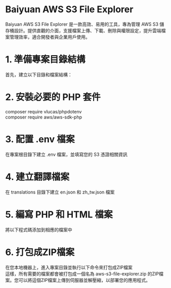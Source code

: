 # Baiyuan AWS S3 File Explorer
Baiyuan AWS S3 File Explorer 是一款高效、易用的工具，專為管理 AWS S3 儲存桶設計。提供直觀的介面，支援檔案上傳、下載、刪除與權限設定，提升雲端檔案管理效率，適合開發者與企業用戶使用。

# 1. 準備專案目錄結構
首先，建立以下目錄和檔案結構：

# 2. 安裝必要的 PHP 套件
composer require vlucas/phpdotenv\
composer require aws/aws-sdk-php

# 3. 配置 .env 檔案
在專案根目錄下建立 .env 檔案，並填寫您的 S3 憑證相關資訊

# 4. 建立翻譯檔案
在 translations 目錄下建立 en.json 和 zh_tw.json 檔案

# 5. 編寫 PHP 和 HTML 檔案
將以下程式碼添加到相應的檔案中

# 6. 打包成ZIP檔案
在您本地機器上，進入專案目錄並執行以下命令來打包成ZIP檔案\
這樣，所有需要的檔案都會被打包成一個名為 aws-s3-file-explorer.zip 的ZIP檔案。您可以將這個ZIP檔案上傳到伺服器並解壓縮，以部署您的應用程式。
